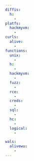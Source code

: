 ```yaml
---
diffis:
  h:
    -
platfs:
  hackmyvm:
    -
curls:
  alive:
    -
functions:
  unix:
    -
  h:
    -
  hackmyvm:
    -
  fuzz:
    -
  rce:
    -
  creds:
    -
  sql:
    -
  hc:
    -
  logical:
    -

wals:
  alivewu:
    -
---
```

